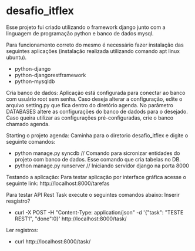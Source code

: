 # desafio_itflex


Esse projeto fui criado utilizando o framework django junto com a linguagem de programação python e banco de dados mysql.

Para funcionamento correto do mesmo é necessário fazer instalação das seguintes aplicações (instalação realizada utilizando comando apt linux ubuntu).
- python-django
- python-djangorestframework
- python-mysqldb

Cria banco de dados:
Aplicação está configurada para conectar ao banco com usuário root sem senha.
Caso deseja alterar a configuração, edite o arquivo setting.py que fica dentro do diretório agenda.
No parâmetro DATABASES altere as configurações do banco de dadods para o desejado.
Caso queira utilizar as configurações pré-configuradas, crie o banco chamado agenda.

Starting o projeto agenda:
Caminha para o diretorio desafio_itflex e digite o seguinte comandos:
 - python manage.py syncdb // Comando para sicronizar entidades do projeto com banco de dados. Esse comando que cria tabelas no DB.
 - python manage.py runserver // Iniciando servidor django na porta 8000

Testando a aplicação:
Para testar aplicação por interface gráfica acesse o seguinte link:
http://localhost:8000/tarefas

Para testar API Rest Task execute o seguintes comandos abaixo:
Inserir resgistro?
- curl -X POST -H "Content-Type: application/json" -d '{"task": "TESTE REST1", "done":0}' http://localhost:8000/task/

Ler registros:
- curl http://localhost:8000/task/
